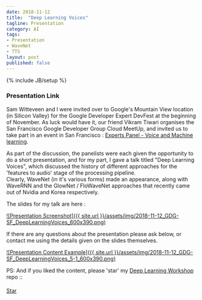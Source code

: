 ```yaml
---
date: 2018-11-12
title:  "Deep Learning Voices"
tagline: Presentation
category: AI
tags:
- Presentation
- WaveNet
- TTS
layout: post
published: false
---
```

{% include JB/setup %}



### Presentation Link

Sam Witteveen and I were invited over to Google's Mountain View location (in Silicon Valley) for the
Google Developer Expert DevFest at the beginning of November.  As luck would have it, 
our friend Vikram Tiwari organises the San Francisco Google Developer Group Cloud MeetUp, and 
invited us to take part in an event in San Francisco : [Experts Panel - Voice and Machine learning](https://www.meetup.com/GDGCloudSF/events/255584299/).

As part of the discussion, the panelists were each given the opportunity to do a short presentation, 
and for my part, I gave a talk titled "Deep Learning Voices", which discussed the 
history of different approaches for the 'features to audio' stage of the processing pipeline.  
Clearly, WaveNet (in it's various forms) made an appearance, along with WaveRNN and the GlowNet / FloWaveNet approaches that
recently came out of Nvidia and Korea respectively.


The slides for my talk are here :

<a href="http://redcatlabs.com/2018-11-12_GDG-SF_DeepLearningVoices/" target="_blank">
![Presentation Screenshot]({{ site.url }}/assets/img/2018-11-12_GDG-SF_DeepLearningVoices_600x390.png)
</a>

If there are any questions about the presentation please ask below, 
or contact me using the details given on the slides themselves.

<a href="http://redcatlabs.com/2018-11-12_GDG-SF_DeepLearningVoices/#/5/1" target="_blank">
![Presentation Content Example]({{ site.url }}/assets/img/2018-11-12_GDG-SF_DeepLearningVoices_5-1_600x390.png)
</a>




PS:  And if you liked the content, please 'star' my <a href="https://github.com/mdda/deep-learning-workshop" target="_blank">Deep Learning Workshop</a> repo ::
<!-- From :: https://buttons.github.io/ -->
<!-- Place this tag where you want the button to render. -->
<span style="position:relative;top:5px;">
<a aria-label="Star mdda/deep-learning-workshop on GitHub" data-count-aria-label="# stargazers on GitHub" data-count-api="/repos/mdda/deep-learning-workshop#stargazers_count" data-count-href="/mdda/deep-learning-workshop/stargazers" data-icon="octicon-star" href="https://github.com/mdda/deep-learning-workshop" class="github-button">Star</a>
<!-- Place this tag right after the last button or just before your close body tag. -->
<script async defer id="github-bjs" src="https://buttons.github.io/buttons.js"></script>
</span>

